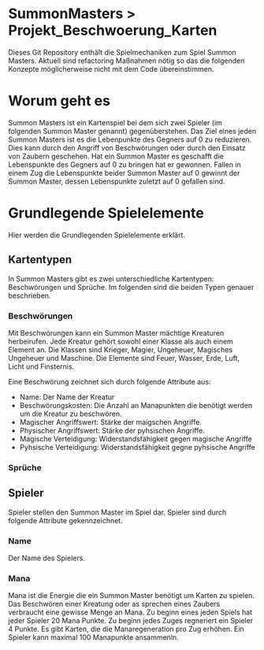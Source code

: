 # SummonMasters > Projekt_Beschwoerung_Karten

Dieses Git Repository enthält die Spielmechaniken zum Spiel Summon Masters. 
Aktuell sind refactoring Maßnahmen nötig so das die folgenden Konzepte möglicherweise nicht mit dem Code übereinstimmen.

# Worum geht es

Summon Masters ist ein Kartenspiel bei dem sich zwei Spieler (im folgenden Summon Master genannt) gegenüberstehen. 
Das Ziel eines jeden Summon Masters ist es die Lebenpunkte des Gegners auf 0 zu reduzieren. Dies kann durch den Angriff von Beschwörungen oder durch den Einsatz von Zaubern geschehen.
Hat ein Summon Master es geschafft die Lebenspunkte des Gegners auf 0 zu bringen hat er gewonnen. Fallen in einem Zug die Lebenspunkte beider Summon Master auf 0 gewinnt der Summon Master, dessen Lebenspunkte zuletzt auf 0 gefallen sind.

# Grundlegende Spielelemente

Hier werden die Grundlegenden Spielelemente erklärt.

## Kartentypen

In Summon Masters gibt es zwei unterschiedliche Kartentypen: Beschwörungen und Sprüche. Im folgenden sind die beiden Typen genauer beschrieben.

### Beschwörungen

Mit Beschwörungen kann ein Summon Master mächtige Kreaturen herbeirufen. Jede Kreatur gehört sowohl einer Klasse als auch einem Element an. Die Klassen sind Krieger, Magier, Ungeheuer, Magisches Ungeheuer und Maschine. Die Elemente sind Feuer, Wasser, Erde, Luft, Licht und Finsternis.

Eine Beschwörung zeichnet sich durch folgende Attribute aus:

* Name: Der Name der Kreatur
* Beschwörungskosten: Die Anzahl an Manapunkten die benötigt werden um die Kreatur zu beschwören.
* Magischer Angriffswert: Stärke der maigschen Angriffe.
* Physischer Angriffswert: Stärke der pyhsischen Angriffe.
* Magische Verteidigung: Widerstandsfähigkeit gegen magische Angriffe
* Pyhsische Verteidigung: Widerstandsfähigkeit gegne pyhsische Angriffe 

### Sprüche


## Spieler

Spieler stellen den Summon Master im Spiel dar. Spieler sind durch folgende Attribute gekennzeichnet.

### Name

Der Name des Spielers.

### Mana

Mana ist die Energie die ein Summon Master benötigt um Karten zu spielen. Das Beschwören einer Kreatung oder as sprechen eines Zaubers verbraucht eine gewisse Menge an Mana. 
Zu beginn eines jeden Spiels hat jeder Spieler 20 Mana Punkte. Zu beginn jedes Zuges regneriert ein Spieler 4 Punkte. Es gibt Karten, die die Manaregeneration pro Zug erhöhen. Ein Spieler kann maximal 100 Manapunkte ansammenln. 
